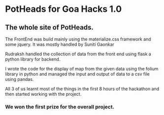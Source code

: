 # PotHeads for Goa Hacks 1.0

## The whole site of PotHeads. 

The FrontEnd was build mainly using the materialize.css framework and some jquery.
It was mostly handled by Suniti Gaonkar

Rudraksh handled the collection of data from the front end using flask a python library for backend. 

I wrote the code for the display of map from the given data using the folium library in python and managed the input and output of data to a csv file using pandas.

All 3 of us learnt most of the things in the first 8 hours of  the hackathon and then started working with the project.

### We won the first prize for the overall project.
